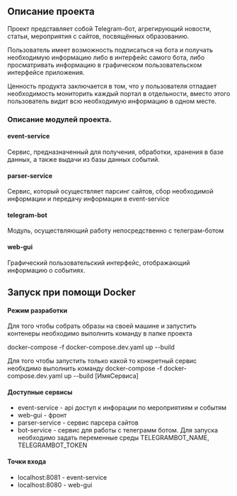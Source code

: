 ## Описание проекта

Проект представляет собой Telegram-бот, агрегирующий новости,
статьи, мероприятия с сайтов, посвящённых образованию.

Пользователь имеет возможность подписаться на бота и получать
необходимую информацию либо в интерфейс самого бота, либо просматривать
информацию в графическом пользовательском интерфейсе приложения.

Ценность продукта заключается в том, что у пользователя отпадает
необходимость мониторить каждый портал в отдельности, вместо этого
пользователь видит всю необходимую информацию в одном месте.

### Описание модулей проекта.

#### event-service

Сервис, предназначенный для получения, обработки, хранения в базе данных,
а также выдачи из базы данных событий.

#### parser-service

Сервис, который осуществляет парсинг сайтов, сбор необходимой информации
и передачу информации в event-service

#### telegram-bot

Модуль, осуществляющий работу непосредственно с телеграм-ботом

#### web-gui

Графический пользовательский интерфейс, отображающий информацию о событиях.

## Запуск при помощи Docker
#### Режим разработки
Для того чтобы собрать образы на своей машине и запустить контенеры необходимо выполнить команду в папке проекта

docker-compose -f docker-compose.dev.yaml up --build

Для того чтобы запустить только какой то конкретный сервис необхдимо выполнить команду
docker-compose -f docker-compose.dev.yaml up --build [ИмяСервиса]

#### Доступные сервисы
 - event-service - api доступ к инфорации по мероприятиям и событям
 - web-gui - фронт
 - parser-service - сервис парсера сайтов
 - bot-service - сервис для работы с телеграмм ботом. Для запуска необходимо задать переменные среды TELEGRAMBOT_NAME, TELEGRAMBOT_TOKEN 
#### Точки входа 
 - localhost:8081 - event-service
 - localhost:8080 - web-gui
